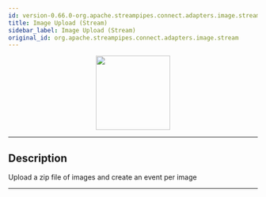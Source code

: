 ```yaml
---
id: version-0.66.0-org.apache.streampipes.connect.adapters.image.stream
title: Image Upload (Stream)
sidebar_label: Image Upload (Stream)
original_id: org.apache.streampipes.connect.adapters.image.stream
---
```


<!--
  ~ Licensed to the Apache Software Foundation (ASF) under one or more
  ~ contributor license agreements.  See the NOTICE file distributed with
  ~ this work for additional information regarding copyright ownership.
  ~ The ASF licenses this file to You under the Apache License, Version 2.0
  ~ (the "License"); you may not use this file except in compliance with
  ~ the License.  You may obtain a copy of the License at
  ~
  ~    http://www.apache.org/licenses/LICENSE-2.0
  ~
  ~ Unless required by applicable law or agreed to in writing, software
  ~ distributed under the License is distributed on an "AS IS" BASIS,
  ~ WITHOUT WARRANTIES OR CONDITIONS OF ANY KIND, either express or implied.
  ~ See the License for the specific language governing permissions and
  ~ limitations under the License.
  ~
  -->



<p align="center"> 
    <img src="/docs/img/pipeline-elements/org.apache.streampipes.connect.adapters.image.stream/icon.png" width="150px;" class="pe-image-documentation"/>
</p>

***

## Description

Upload a zip file of images and create an event per image

***

